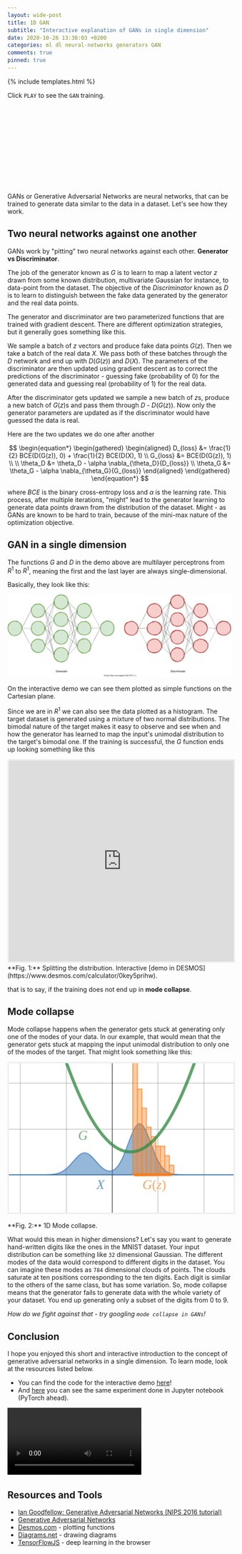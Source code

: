 ```yaml
---
layout: wide-post
title: 1D GAN
subtitle: "Interactive explanation of GANs in single dimension"
date: 2020-10-26 13:38:03 +0200
categories: ml dl neural-networks generators GAN
comments: true
pinned: true
---
```


<script
  data-main="/assets/one-d-gan/scripts/index.js"
  src="https://requirejs.org/docs/release/2.3.6/minified/require.js">
</script>

{% include templates.html %}

<div class="wrapper">
  <p>
    Click <code class="highlighter-rouge">PLAY</code>
    to see the <code class="highlighter-rouge">GAN</code> training.
  </p>
</div>

<div class="wide-wrapper">
  <div class="gray-box" >
    <loading-indicator id="main-demo">
      <div slot="content" style="visibility: hidden;">
        <div class="white-box padding-container flex-horizontal">
          <button class="btn primary fixed-width-100" id="play-pause">Play</button>
          <button class="btn" id="reset">Reset</button>
          <div class="info-box">
            Iteration <br><span id="iteration-info">#0000</span>
          </div>
        </div>

        <div
          id="svg-object"
          class="padding-container svg"
          data-url="assets/one-d-gan/diagram.svg"
        ></div>
      </div>
    </loading-indicator>
  </div>
</div>

<div class="wrapper" markdown="1">

GANs or Generative Adversarial Networks are neural networks,
that can be trained to generate data similar to the data in a dataset.
Let's see how they work.

## Two neural networks against one another

GANs work by "pitting" two neural networks against each other.
**Generator vs Discriminator**.

The job of the generator known as $G$ is to learn to map a latent vector $z$
drawn from some known distribution, multivariate Gaussian for instance, to data-point from the dataset.
The objective of the _Discriminator_ known as $D$ is to learn to distinguish between the fake
data generated by the generator and the real data points.

The generator and discriminator are two parameterized functions that are
trained with gradient descent. There are different optimization strategies,
but it generally goes something like this.

We sample a batch of $z$ vectors and produce fake data points $G(z)$.
Then we take a batch of the real data $X$. We pass both of these batches
through the $D$ network and end up with $D(G(z))$ and $D(X)$.
The parameters of the discriminator are then updated using gradient
descent as to correct the predictions of the discriminator -
guessing fake (probability of 0) for the generated data and guessing
real (probability of 1) for the real data.

After the discriminator gets updated we sample a new batch of $z$s, produce
a new batch of $G(z)$s and pass them through $D$ - $D(G(z))$. Now
only the generator parameters are updated as if the discriminator
would have guessed the data is real.

Here are the two updates we do one after another

$$
  \begin{equation*}
  \begin{gathered}
  \begin{aligned}
    D_{loss} &= \frac{1}{2} BCE(D(G(z)), 0) + \frac{1}{2} BCE(D(X), 1)
    \\
    G_{loss} &= BCE(D(G(z)), 1)
    \\
    \\
    \theta_D &= \theta_D - \alpha \nabla_{\theta_D}{D_{loss}}
    \\
    \theta_G &= \theta_G - \alpha \nabla_{\theta_G}{G_{loss}}
  \end{aligned}
  \end{gathered}
  \end{equation*}
$$

where $BCE$ is the binary cross-entropy loss and $\alpha$ is
the learning rate. This process, after multiple iterations,
"might" lead to the generator learning to generate data points
drawn from the distribution of the dataset.
Might - as GANs are known to be hard to train,
because of the mini-max nature of the optimization objective.

## GAN in a single dimension

The functions $G$ and $D$ in the demo above are multilayer perceptrons
from $R^1$ to $R^1$, meaning the first and the last layer are
always single-dimensional.

Basically, they look like this:

![1D Perceptrons](../assets/one-d-gan/1d-perceptrons.svg)

On the interactive demo we can see them plotted as
simple functions on the Cartesian plane.

Since we are in $R^1$ we can also see the data plotted as a histogram.
The target dataset is generated using a mixture of two normal distributions.
The bimodal nature of the target makes it easy to observe and see when and how
the generator has learned to map the input's unimodal distribution to the
target's bimodal one.
If the training is successful, the $G$ function ends up looking something like this

</div>
<div class="wide-wrapper" markdown="1">

<iframe
  src="https://www.desmos.com/calculator/0key5prihw?embed"
  width="100%"
  height="450px"
  style="border: 3px solid #eee"
  frameborder=0
></iframe>

<div class="fig" markdown="1">
  **Fig. 1:** Splitting the distribution. Interactive [demo in DESMOS](https://www.desmos.com/calculator/0key5prihw).
</div>

</div>
<div class="wrapper" markdown="1">

that is to say, if the training does not end up in **mode collapse**.

## Mode collapse

Mode collapse happens when the generator gets stuck at generating
only one of the modes of your data. In our example, that would
mean that the generator gets stuck at mapping the input unimodal
distribution to only one of the modes of the target. That might
look something like this:

<img
  class="center-image"
  style="border: 3px solid #eee"
  src="/assets/one-d-gan/mode-collapse.svg"
/>

<div class="fig" markdown="1">
  **Fig. 2:** 1D Mode collapse.
</div>

What would this mean in higher dimensions? Let's say
you want to generate hand-written digits like the ones
in the MNIST dataset. Your input distribution can be something like
`32` dimensional Gaussian. The different modes
of the data would correspond to different digits
in the dataset. You can imagine these modes as `784` dimensional
clouds of points. The clouds saturate at ten positions corresponding
to the ten digits. Each digit is similar to the others of the same
class, but has some variation. So, mode collapse means
that the generator fails to generate
data with the whole variety of your dataset.
You end up generating only a subset of the digits from 0 to 9.

_How do we fight against that - try googling `mode collapse in GANs`!_

## Conclusion

I hope you enjoyed this short and interactive introduction to the concept of
generative adversarial networks in a single dimension.
To learn mode, look at the resources listed below.

- You can find the code for the interactive demo
  [here](https://github.com/ichko/ichko.github.io/blob/master/assets/one-d-gan/scripts/gan.js)!
- And [here](https://github.com/ichko/ml-playground/blob/master/notebooks/GAN_over_single_dim_bi_modal_data.ipynb)
  you can see the same experiment done in Jupyter notebook (PyTorch ahead).

<video class="center-image" controls autoplay="autoplay" loop="">
  <source src="https://ichko.github.io/ml-playground/notebooks/distribs3.webm">
  Your browser does not support the video tag.
</video>

## Resources and Tools

- [Ian Goodfellow: Generative Adversarial Networks (NIPS 2016 tutorial)](https://www.youtube.com/watch?v=HGYYEUSm-0Q)
- [Generative Adversarial Networks](https://arxiv.org/abs/1406.2661)
- [Desmos.com](https://www.desmos.com/) - plotting functions
- [Diagrams.net](https://diagrams.net/) - drawing diagrams
- [TensorFlowJS](https://www.tensorflow.org/js) - deep learning in the browser

</div>
